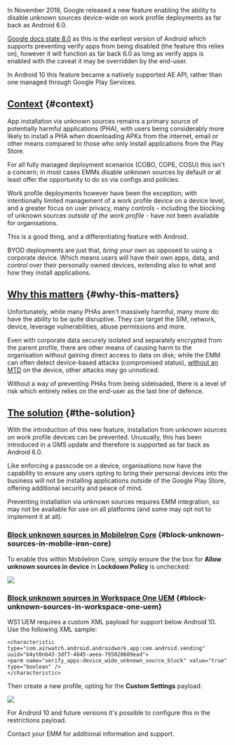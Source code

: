 <!---
title: "Feature spotlight: Block unknown sources on work profile deployments"
date: "2018-11-30"
--->

In November 2018, Google released a new feature enabling the ability to disable unknown sources device-wide on work profile deployments as far back as Android 6.0.

[Google docs state 8.0](https://developer.android.com/work/dpc/security#unknown-sources) as this is the earliest version of Android which supports preventing verify apps from being disabled (the feature this relies on), however it will function as far back 6.0 as long as verify apps is enabled with the caveat it may be overridden by the end-user.

In Android 10 this feature became a natively supported AE API, rather than one managed through Google Play Services.

## [Context](#context) {#context}

App installation via unknown sources remains a primary source of potentially harmful applications (PHA), with users being considerably more likely to install a PHA when downloading APKs from the internet, email or other means compared to those who only install applications from the Play Store.

For all fully managed deployment scenarios (COBO, COPE, COSU) this isn't a concern; in most cases EMMs disable unknown sources by default or at least offer the opportunity to do so via configs and policies.

Work profile deployments however have been the exception; with intentionally limited management of a work profile device on a device level, and a greater focus on user privacy, many controls - including the blocking of unknown sources _outside of the work profile_ - have not been available for organisations.

This is a good thing, and a differentiating feature with Android.

BYOD deployments are just that, _bring your own_ as opposed to using a corporate device. Which means users will have their own apps, data, and _control_ over their personally owned devices, extending also to what and how they install applications.

## [Why this matters](#why-this-matters) {#why-this-matters}

Unfortunately, while many PHAs aren't massively harmful, many more do have the ability to be quite disruptive. They can target the SIM, network, device, leverage vulnerabilities, abuse permissions and more.

Even with corporate data securely isolated and separately encrypted from the parent profile, there are other means of causing harm to the organisation without gaining direct access to data on disk; while the EMM can often detect device-based attacks (compromised status), [without an MTD](/docs/enterprise-mobility/android/mtd-and-android-enterprise/) on the device, other attacks may go unnoticed.

Without a way of preventing PHAs from being sideloaded, there is a level of risk which entirely relies on the end-user as the last line of defence.

## [The solution](#the-solution) {#the-solution}

With the introduction of this new feature, installation from unknown sources on work profile devices can be prevented. Unusually, this has been introduced in a GMS update and therefore is supported as far back as Android 6.0.

Like enforcing a passcode on a device, organisations now have the capability to ensure any users opting to bring their personal devices into the business will not be installing applications outside of the Google Play Store, offering additional security and peace of mind.

Preventing installation via unknown sources requires EMM integration, so may not be available for use on all platforms (and some may opt not to implement it at all).

### [Block unknown sources in MobileIron Core](#block-unknown-sources-in-mobile-iron-core) {#block-unknown-sources-in-mobile-iron-core}

To enable this within MobileIron Core, simply ensure the the box for **Allow unknown sources in device** in **Lockdown Policy** is unchecked:

![](/wp-content/uploads/2018/11/2018-11-30-23.17.25.gif)

### [Block unknown sources in Workspace One UEM](#block-unknown-sources-in-workspace-one-uem) {#block-unknown-sources-in-workspace-one-uem}

WS1 UEM requires a custom XML payload for support below Android 10. Use the following XML sample:

```
<characteristic type="com.airwatch.android.androidwork.app:com.android.vending" uuid="b4yt0nb43-3df7-4845-aeea-795020609ead">
<parm name="verify_apps:device_wide_unknown_source_block" value="true" type="boolean" />
</characteristic>
```

Then create a new profile, opting for the **Custom Settings** payload:

![](/wp-content/uploads/2018/11/2018-11-30-22.54.02.gif)

For Android 10 and future versions it's possible to configure this in the restrictions payload.

Contact your EMM for additional information and support.
